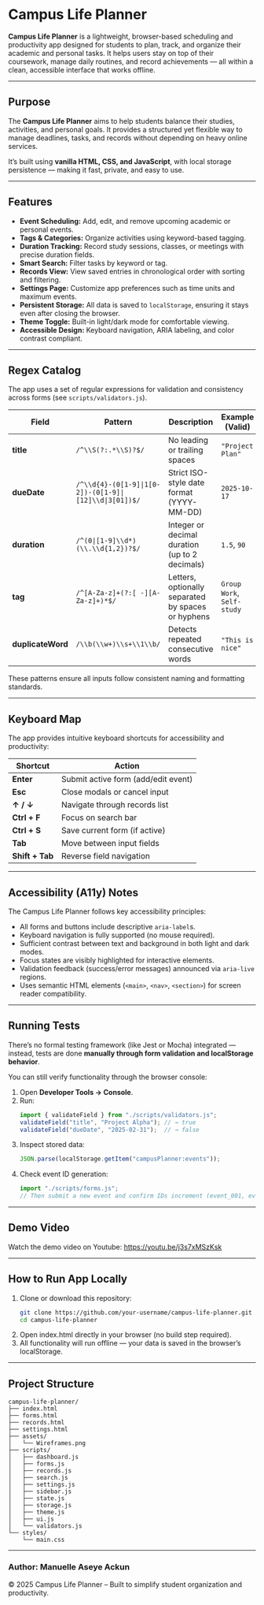 # Campus Life Planner

**Campus Life Planner** is a lightweight, browser-based scheduling and productivity app designed for students to plan, track, and organize their academic and personal tasks. It helps users stay on top of their coursework, manage daily routines, and record achievements — all within a clean, accessible interface that works offline.

---

## Purpose

The **Campus Life Planner** aims to help students balance their studies, activities, and personal goals. It provides a structured yet flexible way to manage deadlines, tasks, and records without depending on heavy online services.  

It’s built using **vanilla HTML, CSS, and JavaScript**, with local storage persistence — making it fast, private, and easy to use.

---

## Features

- **Event Scheduling:** Add, edit, and remove upcoming academic or personal events.  
- **Tags & Categories:** Organize activities using keyword-based tagging.  
- **Duration Tracking:** Record study sessions, classes, or meetings with precise duration fields.  
- **Smart Search:** Filter tasks by keyword or tag.  
- **Records View:** View saved entries in chronological order with sorting and filtering.  
- **Settings Page:** Customize app preferences such as time units and maximum events.  
- **Persistent Storage:** All data is saved to `localStorage`, ensuring it stays even after closing the browser.  
- **Theme Toggle:** Built-in light/dark mode for comfortable viewing.  
- **Accessible Design:** Keyboard navigation, ARIA labeling, and color contrast compliant.

---

## Regex Catalog

The app uses a set of regular expressions for validation and consistency across forms (see `scripts/validators.js`).

| Field | Pattern | Description | Example (Valid) | Example (Invalid) |
|--------|----------|--------------|-----------------|------------------|
| **title** | `/^\\S(?:.*\\S)?$/` | No leading or trailing spaces | `"Project Plan"` | `"  Homework  "` |
| **dueDate** | `/^\\d{4}-(0[1-9]\|1[0-2])-(0[1-9]\|[12]\\d\|3[01])$/` | Strict ISO-style date format (YYYY-MM-DD) | `2025-10-17` | `17-10-2025` |
| **duration** | `/^(0\|[1-9]\\d*)(\\.\\d{1,2})?$/` | Integer or decimal duration (up to 2 decimals) | `1.5`, `90` | `1.234`, `-2` |
| **tag** | `/^[A-Za-z]+(?:[ -][A-Za-z]+)*$/` | Letters, optionally separated by spaces or hyphens | `Group Work`, `Self-study` | `Math_101`, `!urgent` |
| **duplicateWord** | `/\\b(\\w+)\\s+\\1\\b/` | Detects repeated consecutive words | `"This is nice"` | `"This this is wrong"` |

These patterns ensure all inputs follow consistent naming and formatting standards.

---

## Keyboard Map

The app provides intuitive keyboard shortcuts for accessibility and productivity:

| Shortcut | Action |
|-----------|--------|
| **Enter** | Submit active form (add/edit event) |
| **Esc** | Close modals or cancel input |
| **↑ / ↓** | Navigate through records list |
| **Ctrl + F** | Focus on search bar |
| **Ctrl + S** | Save current form (if active) |
| **Tab** | Move between input fields |
| **Shift + Tab** | Reverse field navigation |

---

## Accessibility (A11y) Notes

The Campus Life Planner follows key accessibility principles:

- All forms and buttons include descriptive `aria-label`s.
- Keyboard navigation is fully supported (no mouse required).
- Sufficient contrast between text and background in both light and dark modes.
- Focus states are visibly highlighted for interactive elements.
- Validation feedback (success/error messages) announced via `aria-live` regions.
- Uses semantic HTML elements (`<main>`, `<nav>`, `<section>`) for screen reader compatibility.

---

## Running Tests

There’s no formal testing framework (like Jest or Mocha) integrated — instead, tests are done **manually through form validation and localStorage behavior**.  

You can still verify functionality through the browser console:

1. Open **Developer Tools → Console**.
2. Run:
   ```js
   import { validateField } from "./scripts/validators.js";
   validateField("title", "Project Alpha"); // → true
   validateField("dueDate", "2025-02-31");  // → false
3. Inspect stored data:
    ```js
    JSON.parse(localStorage.getItem("campusPlanner:events"));
4. Check event ID generation:
    ```js
    import "./scripts/forms.js";
    // Then submit a new event and confirm IDs increment (event_001, event_002, etc.)

---

## Demo Video
Watch the demo video on Youtube: https://youtu.be/j3s7xMSzKsk

---

## How to Run App Locally
1. Clone or download this repository:
    ```bash
    git clone https://github.com/your-username/campus-life-planner.git
    cd campus-life-planner
2. Open index.html directly in your browser (no build step required).
3. All functionality will run offline — your data is saved in the browser’s localStorage.

---

## Project Structure
    
    campus-life-planner/
    ├── index.html
    ├── forms.html
    ├── records.html
    ├── settings.html
    ├── assets/
    │   └── Wireframes.png
    ├── scripts/
    │   ├── dashboard.js
    │   ├── forms.js
    │   ├── records.js
    │   ├── search.js
    │   ├── settings.js
    │   ├── sidebar.js
    │   ├── state.js
    │   ├── storage.js
    │   ├── theme.js
    │   ├── ui.js
    │   └── validators.js
    └── styles/
        └── main.css

---
### Author: Manuelle Aseye Ackun
© 2025 Campus Life Planner – Built to simplify student organization and productivity.


